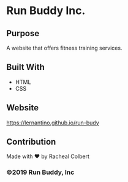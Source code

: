 # Run Buddy Inc.

## Purpose

A website that offers fitness training services.

## Built With

- HTML
- CSS

## Website

https://lernantino.github.io/run-budy

## Contribution

Made with ❤️ by Racheal Colbert

### ©️2019 Run Buddy, Inc
